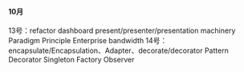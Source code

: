 
#### 10月
13号：refactor dashboard present/presenter/presentation machinery Paradigm Principle Enterprise bandwidth 
14号：encapsulate/Encapsulation、Adapter、decorate/decorator Pattern Decorator Singleton Factory Observer 
